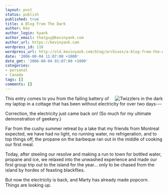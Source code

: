 ```yaml
---
layout: post
status: publish
published: true
title: A Blog From The Dark
author: Kev
author_login: kyank
author_email: thatguy@kevinyank.com
author_url: https://kevinyank.com
wordpress_id: 110
wordpress_url: http://old.kevinyank.com/blog/archives/a-blog-from-the-dark/
date: '2006-08-04 11:07:00 +1000'
date_gmt: '2006-08-04 01:07:00 +1000'
categories:
- personal
- Canada
tags: []
comments: []
---
```

<p><a href="http://www.flickr.com/photos/sentience/206115078/"><img align="right" title="Twizzlers in the dark" alt="Twizzlers in the dark" src="http://static.flickr.com/88/206115078_317b795f3b_m.jpg" /></a>This entry comes to you from the failing battery of my laptop in a cottage that has been without electricity for over two days---</p>
<p>Correction, the electricity just came back on! (So much for my ultimate demonstration of geekery.)</p>
<p>Far from the cushy summer retreat by a lake that my friends from Montreal expected, we have had no light, no running water, no refrigeration, and to top things off, the propane on the barbeque ran out in the middle of cooking our first meal.</p>
<p>Today, after steeling our resolve and making a run to town for bottled water, propane and ice, we relaxed into the unwashed experience and made our first group trip out to the island for the year... only to be chased from the island by hordes of feasting blackflies.</p>
<p>But now the electricity is back, and Marty has already made popcorn. Things are looking up.</p>
